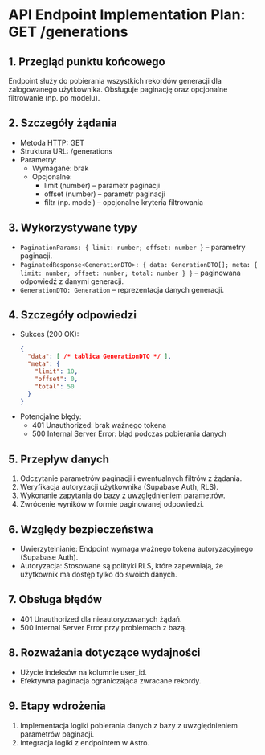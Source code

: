 # API Endpoint Implementation Plan: GET /generations

## 1. Przegląd punktu końcowego
Endpoint służy do pobierania wszystkich rekordów generacji dla zalogowanego użytkownika. Obsługuje paginację oraz opcjonalne filtrowanie (np. po modelu).

## 2. Szczegóły żądania
- Metoda HTTP: GET
- Struktura URL: /generations
- Parametry:
  - Wymagane: brak
  - Opcjonalne:
    - limit (number) – parametr paginacji
    - offset (number) – parametr paginacji
    - filtr (np. model) – opcjonalne kryteria filtrowania

## 3. Wykorzystywane typy
- `PaginationParams: { limit: number; offset: number }` – parametry paginacji.
- `PaginatedResponse<GenerationDTO>: { data: GenerationDTO[]; meta: { limit: number; offset: number; total: number } }` – paginowana odpowiedź z danymi generacji.
- `GenerationDTO: Generation` – reprezentacja danych generacji.

## 4. Szczegóły odpowiedzi
- Sukces (200 OK):
  ```json
  {
    "data": [ /* tablica GenerationDTO */ ],
    "meta": {
      "limit": 10,
      "offset": 0,
      "total": 50
    }
  }
  ```
- Potencjalne błędy:
  - 401 Unauthorized: brak ważnego tokena
  - 500 Internal Server Error: błąd podczas pobierania danych

## 5. Przepływ danych
1. Odczytanie parametrów paginacji i ewentualnych filtrów z żądania.
2. Weryfikacja autoryzacji użytkownika (Supabase Auth, RLS).
3. Wykonanie zapytania do bazy z uwzględnieniem parametrów.
4. Zwrócenie wyników w formie paginowanej odpowiedzi.

## 6. Względy bezpieczeństwa
- Uwierzytelnianie: Endpoint wymaga ważnego tokena autoryzacyjnego (Supabase Auth).
- Autoryzacja: Stosowane są polityki RLS, które zapewniają, że użytkownik ma dostęp tylko do swoich danych.

## 7. Obsługa błędów
- 401 Unauthorized dla nieautoryzowanych żądań.
- 500 Internal Server Error przy problemach z bazą.

## 8. Rozważania dotyczące wydajności
- Użycie indeksów na kolumnie user_id.
- Efektywna paginacja ograniczająca zwracane rekordy.

## 9. Etapy wdrożenia
1. Implementacja logiki pobierania danych z bazy z uwzględnieniem parametrów paginacji.
2. Integracja logiki z endpointem w Astro.